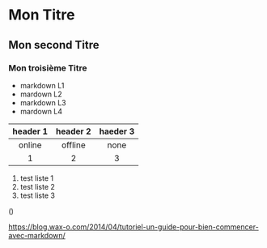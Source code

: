 # Mon Titre 
## Mon second Titre
### Mon troisième Titre

* markdown L1
* mardown L2
* markdown L3
* mardown L4

|header 1 | header 2 | haeder 3 |
|:-------:|:--------:|:--------:|
|online   |offline   | none     |
|1        |2         | 3        |

1. test liste 1
2. test liste 2 
3. test liste 3

\(\)

<https://blog.wax-o.com/2014/04/tutoriel-un-guide-pour-bien-commencer-avec-markdown/>
